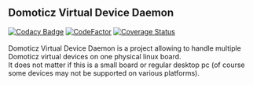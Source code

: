 Domoticz Virtual Device Daemon
------------------------------

[![Codacy Badge](https://api.codacy.com/project/badge/Grade/9944bcf3ac45463782a51dc3d0af4eef)](https://www.codacy.com/app/sebastian_16/dvdd?utm_source=github.com&amp;utm_medium=referral&amp;utm_content=sebastianbasierski/dvdd&amp;utm_campaign=Badge_Grade)
[![CodeFactor](https://www.codefactor.io/repository/github/sebastianbasierski/dvdd/badge/master)](https://www.codefactor.io/repository/github/sebastianbasierski/dvdd/overview/master)
[![Coverage Status](https://coveralls.io/repos/github/sebastianbasierski/dvdd/badge.svg?branch=master)](https://coveralls.io/github/sebastianbasierski/dvdd?branch=master)
<br>
<br>
Domoticz Virtual Device Daemon is a project allowing to handle multiple Domoticz virtual devices on one physical linux board.<br>
It does not matter if this is a small board or regular desktop pc (of course some devices may not be supported on various platforms).

